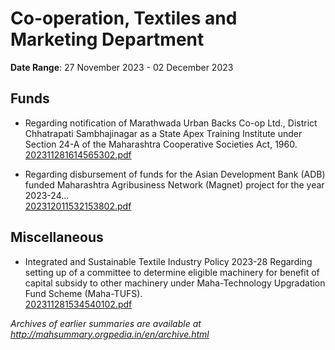# Co-operation, Textiles and Marketing Department

**Date Range**: 27 November 2023 - 02 December 2023


## Funds
- Regarding notification of Marathwada Urban Backs Co-op Ltd., District Chhatrapati Sambhajinagar as a State Apex Training Institute under Section 24-A of the Maharashtra Cooperative Societies Act, 1960.\
  [202311281614565302.pdf](https://gr.maharashtra.gov.in/Site/Upload/Government%20Resolutions/English/202311281614565302.pdf)

- Regarding disbursement of funds for the Asian Development Bank (ADB) funded Maharashtra Agribusiness Network (Magnet) project for the year 2023-24...\
  [202312011532153802.pdf](https://gr.maharashtra.gov.in/Site/Upload/Government%20Resolutions/English/202312011532153802.pdf)

## Miscellaneous
- Integrated and Sustainable Textile Industry Policy 2023-28 Regarding setting up of a committee to determine eligible machinery for benefit of capital subsidy to other machinery under Maha-Technology Upgradation Fund Scheme (Maha-TUFS).\
  [202311281534540102.pdf](https://gr.maharashtra.gov.in/Site/Upload/Government%20Resolutions/English/202311281534540102.pdf)


*Archives of earlier summaries are available at http://mahsummary.orgpedia.in/en/archive.html*